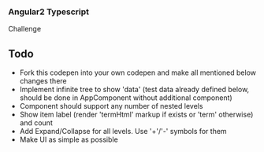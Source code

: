 ### Angular2 Typescript

Challenge
## Todo

- Fork this codepen into your own codepen and make all mentioned below changes there
- Implement infinite tree to show 'data' (test data already defined below, should be done in AppComponent without additional component)
- Component should support any number of nested levels
- Show item label (render 'termHtml' markup if exists or 'term' otherwise) and count
- Add Expand/Collapse for all levels. Use '+'/'-' symbols for them
- Make UI as simple as possible